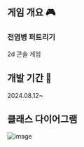 ## 게임 개요 🎮
### 전염병 퍼트리기
2d 콘솔 게임

## 개발 기간 📅
2024.08.12~

## 클래스 다이어그램
![image](https://github.com/user-attachments/assets/49f14419-c4a8-49ce-aca9-6ef073c6f4f0)
